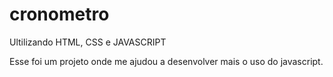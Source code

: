 # cronometro

Ultilizando HTML, CSS e JAVASCRIPT

Esse foi um projeto onde me ajudou a desenvolver mais o uso do javascript.
